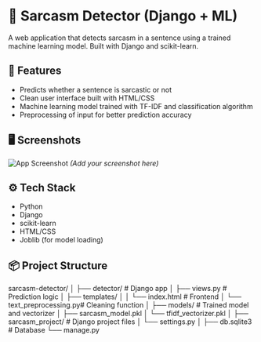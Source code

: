 # 🧠 Sarcasm Detector (Django + ML)

A web application that detects sarcasm in a sentence using a trained machine learning model. Built with Django and scikit-learn.

## 🚀 Features

- Predicts whether a sentence is sarcastic or not
- Clean user interface built with HTML/CSS
- Machine learning model trained with TF-IDF and classification algorithm
- Preprocessing of input for better prediction accuracy

## 🖥️ Screenshots

![App Screenshot](screenshot.png) *(Add your screenshot here)*

## ⚙️ Tech Stack

- Python
- Django
- scikit-learn
- HTML/CSS
- Joblib (for model loading)

## 📦 Project Structure

sarcasm-detector/ │ ├── detector/ # Django app │ ├── views.py # Prediction logic │ ├── templates/ │ │ └── index.html # Frontend │ └── text_preprocessing.py# Cleaning function │ ├── models/ # Trained model and vectorizer │ ├── sarcasm_model.pkl │ └── tfidf_vectorizer.pkl │ ├── sarcasm_project/ # Django project files │ └── settings.py │ ├── db.sqlite3 # Database └── manage.py
